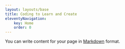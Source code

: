 ```yaml
---
layout: layouts/base
title: Coding to Learn and Create
eleventyNavigation:
    key: Home
    order: 0
---
```

You can write content for your page in [Markdown](https://www.11ty.dev/docs/languages/markdown/) format.

